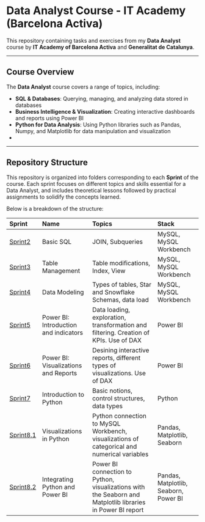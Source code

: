 # Data Analyst Course - IT Academy (Barcelona Activa)

This repository containing tasks and exercises from my  **Data Analyst** course by **IT Academy of Barcelona Activa** and **Generalitat de Catalunya**.

---

## Course Overview

The **Data Analyst** course covers a range of topics, including:
- **SQL & Databases**: Querying, managing, and analyzing data stored in databases
- **Business Intelligence & Visualization**: Creating interactive dashboards and reports using Power BI
- **Python for Data Analysis**: Using Python libraries such as Pandas, Numpy, and Matplotlib for data manipulation and visualization
- 
---

## Repository Structure

This repository is organized into folders corresponding to each **Sprint** of the course. Each sprint focuses on different topics and skills essential for a Data Analyst, and includes theoretical lessons followed by practical assignments to solidify the concepts learned.

Below is a breakdown of the structure:

| Sprint | Name | Topics | Stack | 
| :---------------------- | :---------------------- | :---------------------- | :---------------------- |
| [Sprint2](sprint2) | Basic SQL | JOIN, Subqueries | MySQL, MySQL Workbench |
| [Sprint3](sprint3) | Table Management | Table modifications, Index, View | MySQL, MySQL Workbench |
| [Sprint4](sprint4) | Data Modeling | Types of tables, Star and Snowflake Schemas, data load | MySQL, MySQL Workbench |
| [Sprint5](sprint5) | Power BI: Introduction and indicators | Data loading, exploration, transformation and filtering. Creation of KPIs. Use of DAX | Power BI |
| [Sprint6](sprint6) | Power BI: Visualizations and Reports | Desining interactive reports, different types of visualizations. Use of DAX | Power BI |
| [Sprint7](sprint7) | Introduction to Python | Basic notions, control structures, data types | Python |
| [Sprint8.1](sprint8/sprint8.1) | Visualizations in Python | Python connection to MySQL Workbench, visualizations of categorical and numerical variables | Pandas, Matplotlib, Seaborn |
| [Sprint8.2](sprint8/sprint8.2) | Integrating Python and Power BI | Power BI connection to Python, visualizations with the Seaborn and Matplotlib libraries in Power BI report | Pandas, Matplotlib, Seaborn, Power BI |


